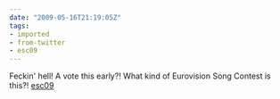 ```yaml
---
date: "2009-05-16T21:19:05Z"
tags:
- imported
- from-twitter
- esc09
---
```

Feckin' hell\! A vote this early?\! What kind of Eurovision Song Contest is this?\! [esc09](/tags/esc09)
